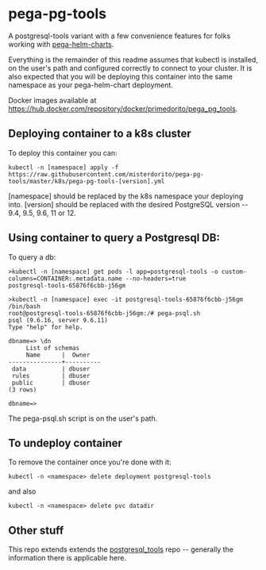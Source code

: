 # pega-pg-tools
A postgresql-tools variant with a few convenience features for folks working with [pega-helm-charts](https://github.com/pegasystems/pega-helm-charts). 

Everything is the remainder of this readme assumes that kubectl is installed, on the user's path and configured correctly to connect to your cluster.  It is also expected that you will be deploying this container into the same namespace as your pega-helm-chart deployment.

Docker images available at https://hub.docker.com/repository/docker/primedorito/pega_pg_tools.

## Deploying container to a k8s cluster

To deploy this container you can:
```
kubectl -n [namespace] apply -f https://raw.githubusercontent.com/misterdorito/pega-pg-tools/master/k8s/pega-pg-tools-[version].yml
```
[namespace] should be replaced by the k8s namespace your deploying into.
[version] should be replaced with the desired PostgreSQL version -- 9.4, 9.5, 9.6, 11 or 12.

## Using container to query a Postgresql DB:
To query a db:
```
>kubectl -n [namespace] get pods -l app=postgresql-tools -o custom-columns=CONTAINER:.metadata.name --no-headers=true
postgresql-tools-65876f6cbb-j56gm

>kubectl -n [namespace] exec -it postgresql-tools-65876f6cbb-j56gm /bin/bash
root@postgresql-tools-65876f6cbb-j56gm:/# pega-psql.sh
psql (9.6.16, server 9.6.11)
Type "help" for help.

dbname=> \dn
     List of schemas
     Name      |  Owner
---------------+----------
 data          | dbuser
 rules         | dbuser
 public        | dbuser
(3 rows)

dbname=>
```
The pega-psql.sh script is on the user's path.

## To undeploy container
To remove the container once you're done with it:
```
kubectl -n <namespace> delete deployment postgresql-tools
```
and also
```
kubectl -n <namespace> delete pvc datadir
```

## Other stuff
This repo extends extends the [postgresql_tools](https://github.com/misterdorito/postgresql_tools) repo -- generally the information there is applicable here. 
